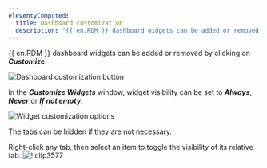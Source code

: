 ```yaml
---
eleventyComputed:
  title: Dashboard customization
  description: "{{ en.RDM }} dashboard widgets can be added or removed by clicking on Customize."
---
```

{{ en.RDM }} dashboard widgets can be added or removed by clicking on ***Customize***.

![Dashboard customization button](https://cdnweb.devolutions.net/docs/RDMW4012_2024_1.png)

In the ***Customize Widgets*** window, widget visibility can be set to ***Always***, ***Never*** or ***If not empty***.

![Widget customization options](https://cdnweb.devolutions.net/docs/RDMW4013_2024_1.png)

The tabs can be hidden if they are not necessary.

Right-click any tab, then select an item to toggle the visibility of its relative tab.
![!!clip3577](https://cdnweb.devolutions.net/docs/RDMW4014_2024_1.png)

